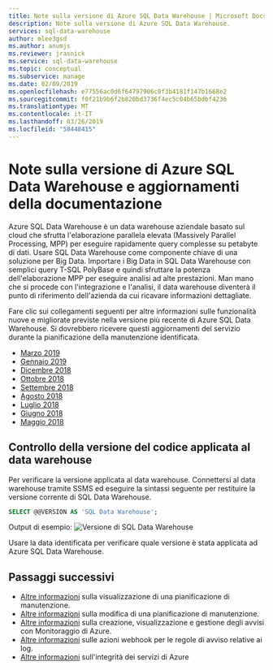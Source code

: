 ```yaml
---
title: Note sulla versione di Azure SQL Data Warehouse | Microsoft Docs
description: Note sulla versione di Azure SQL Data Warehouse.
services: sql-data-warehouse
author: mlee3gsd
ms.author: anumjs
ms.reviewer: jrasnick
ms.service: sql-data-warehouse
ms.topic: conceptual
ms.subservice: manage
ms.date: 02/09/2019
ms.openlocfilehash: e77556ac0d6f64797906c0f3b4181f147b1668e2
ms.sourcegitcommit: f0f21b9b6f2b820bd3736f4ec5c04b65bdbf4236
ms.translationtype: MT
ms.contentlocale: it-IT
ms.lasthandoff: 03/26/2019
ms.locfileid: "58448415"
---
```

# <a name="azure-sql-data-warehouse-release-notes-and-documentation-updates"></a>Note sulla versione di Azure SQL Data Warehouse e aggiornamenti della documentazione

Azure SQL Data Warehouse è un data warehouse aziendale basato sul cloud che sfrutta l'elaborazione parallela elevata (Massively Parallel Processing, MPP) per eseguire rapidamente query complesse su petabyte di dati. Usare SQL Data Warehouse come componente chiave di una soluzione per Big Data. Importare i Big Data in SQL Data Warehouse con semplici query T-SQL PolyBase e quindi sfruttare la potenza dell'elaborazione MPP per eseguire analisi ad alte prestazioni. Man mano che si procede con l'integrazione e l'analisi, il data warehouse diventerà il punto di riferimento dell'azienda da cui ricavare informazioni dettagliate.

Fare clic sui collegamenti seguenti per altre informazioni sulle funzionalità nuove e migliorate previste nella versione più recente di Azure SQL Data Warehouse. Si dovrebbero ricevere questi aggiornamenti del servizio durante la pianificazione della manutenzione identificata.

- [Marzo 2019](./release-notes-10-0-10106-0.md#march-2019)
- [Gennaio 2019](./release-notes-10-0-10106-0.md#january-2019)
- [Dicembre 2018](./release-notes-10-0-10106-0.md#december-2018)
- [Ottobre 2018](./release-notes-10-0-10106-0.md#october-2018)
- [Settembre 2018](./release-notes-september-2018.md)
- [Agosto 2018](./release-notes-august-2018.md)
- [Luglio 2018](./release-notes-july-2018.md)
- [Giugno 2018](./release-notes-june-2018.md)
- [Maggio 2018](./release-notes-may-2018.md)

## <a name="checking-the-code-version-that-has-been-applied-to-your-data-warehouse"></a>Controllo della versione del codice applicata al data warehouse

Per verificare la versione applicata al data warehouse. Connettersi al data warehouse tramite SSMS ed eseguire la sintassi seguente per restituire la versione corrente di SQL Data Warehouse.

```sql
SELECT @@VERSION AS 'SQL Data Warehouse';
```

Output di esempio: ![Versione di SQL Data Warehouse](./media/release-notes/sql_data_warehouse_version.png)

Usare la data identificata per verificare quale versione è stata applicata ad Azure SQL Data Warehouse. 


## <a name="next-steps"></a>Passaggi successivi
- [Altre informazioni](https://docs.microsoft.com/azure/sql-data-warehouse/viewing-maintenance-schedule) sulla visualizzazione di una pianificazione di manutenzione. 
- [Altre informazioni](https://docs.microsoft.com/azure/sql-data-warehouse/changing-maintenance-schedule) sulla modifica di una pianificazione di manutenzione.
- [Altre informazioni](https://docs.microsoft.com/azure/monitoring-and-diagnostics/alert-metric) sulla creazione, visualizzazione e gestione degli avvisi con Monitoraggio di Azure.
- [Altre informazioni](https://docs.microsoft.com/azure/monitoring-and-diagnostics/monitor-alerts-unified-log-webhook) sulle azioni webhook per le regole di avviso relative ai log.
- [Altre informazioni](https://docs.microsoft.com/azure/service-health/service-health-overview) sull'integrità dei servizi di Azure